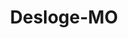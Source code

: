 ---
title: Desloge-MO
slug: desloge-mo
f_state:
- cms/state/missouri.md
f_locations:
- cms/payday-loan/combs-payday-loans-15179.md
- cms/payday-loan/combs-payday-loans-check-cas-15181.md
- cms/payday-loan/express-cash-16892.md
- cms/payday-loan/quick-cash-inc-25082.md
- cms/payday-loan/south-east-telephone-employees-credit-union-26547.md
- cms/payday-loan/title-cash-27771.md
- cms/payday-loan/title-cash-of-missouri-inc-27837.md
updated-on: '2024-05-30T13:41:28.615Z'
created-on: '2024-05-30T13:41:28.615Z'
published-on: '2024-05-30T13:54:32.469Z'
f_city: Desloge
layout: '[city].html'
tags: city
---